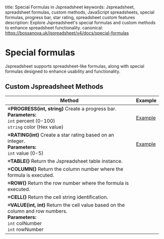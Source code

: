 title: Special Formulas in Jspreadsheet
keywords: Jspreadsheet, spreadsheet formulas, custom methods, JavaScript spreadsheets, special formulas, progress bar, star rating, spreadsheet custom features
description: Explore Jspreadsheet's special formulas and custom methods to enhance spreadsheet functionality.
canonical: https://bossanova.uk/jspreadsheet/v4/docs/special-formulas

# Special formulas

Jspreadsheet supports spreadsheet-like formulas, along with special formulas designed to enhance usability and functionality.

## Custom Jspreadsheet Methods

| Method                                                                                                                                          | Example                                              |
|-------------------------------------------------------------------------------------------------------------------------------------------------|------------------------------------------------------|
| **=PROGRESS(int, string)** Create a progress bar.<br/>**Parameters:**<br/>`int` percent (0-100)<br/>`string` color (Hex value)                  | [Example](/jspreadsheet/v4/cases/project-management) |
| **=RATING(int)** Create a star rating based on an integer.<br/>**Parameters:**<br/>`int` value (0-5)                                            | [Example](/jspreadsheet/v4/cases/food-store)         |
| **=TABLE()** Return the Jspreadsheet table instance.                                                                                            |                                                      |
| **=COLUMN()** Return the column number where the formula is executed.                                                                           |                                                      |
| **=ROW()** Return the row number where the formula is executed.                                                                                 |                                                      |
| **=CELL()** Return the cell string identification.                                                                                              |                                                      |
| **=VALUE(int, int)** Return the cell value based on the column and row numbers.<br/>**Parameters:**<br/>`int` colNumber<br/>`int` rowNumber     |                                                      |
